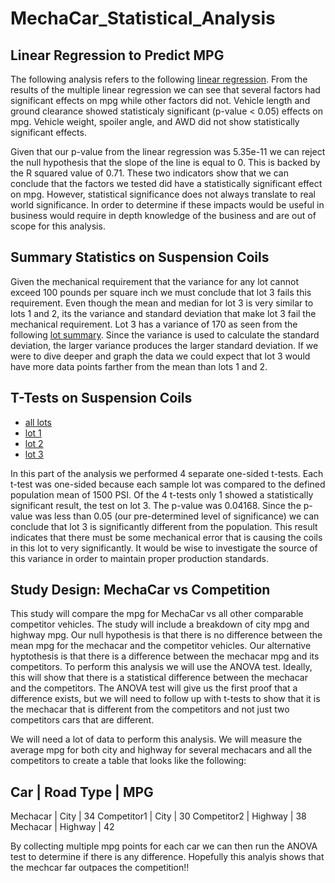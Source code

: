 # MechaCar_Statistical_Analysis

## Linear Regression to Predict MPG
The following analysis refers to the following [linear regression](https://github.com/kowiak89/MechaCar_Statistical_Analysis/blob/main/MC_linear_regression_results.png).
From the results of the multiple linear regression we can see that several factors had significant effects on mpg while other factors did not.  Vehicle length and ground clearance showed statisticaly significant (p-value < 0.05) effects on mpg.  Vehicle weight, spoiler angle, and AWD did not show statistically significant effects.

Given that our p-value from the linear regression was 5.35e-11 we can reject the null hypothesis that the slope of the line is equal to 0.  This is backed by the R squared value of 0.71.  These two indicators show that we can conclude that the factors we tested did have a statistically significant effect on mpg.  However, statistical significance does not always translate to real world significance.  In order to determine if these impacts would be useful in business would require in depth knowledge of the business and are out of scope for this analysis.

## Summary Statistics on Suspension Coils
Given the mechanical requirement that the variance for any lot cannot exceed 100 pounds per square inch we must conclude that lot 3 fails this requirement.  Even though the mean and median for lot 3 is very similar to lots 1 and 2, its the variance and standard deviation that make lot 3 fail the mechanical requirement.  Lot 3 has a variance of 170 as seen from the following [lot summary](https://github.com/kowiak89/MechaCar_Statistical_Analysis/blob/main/Variance_results.png).  Since the variance is used to calculate the standard deviation, the larger variance produces the larger standard deviation.  If we were to dive deeper and graph the data we could expect that lot 3 would have more data points farther from the mean than lots 1 and 2.

## T-Tests on Suspension Coils
* [all lots](https://github.com/kowiak89/MechaCar_Statistical_Analysis/blob/main/all_lots_ttest.png)
* [lot 1](https://github.com/kowiak89/MechaCar_Statistical_Analysis/blob/main/lot1_ttest.png)
* [lot 2](https://github.com/kowiak89/MechaCar_Statistical_Analysis/blob/main/lot2_ttest.png)
* [lot 3](https://github.com/kowiak89/MechaCar_Statistical_Analysis/blob/main/lot3_ttest.png)

In this part of the analysis we performed 4 separate one-sided t-tests.  Each t-test was one-sided because each sample lot was compared to the defined population mean of 1500 PSI.  Of the 4 t-tests only 1 showed a statistically significant result, the test on lot 3.  The p-value was 0.04168.  Since the p-value was less than 0.05 (our pre-determined level of significance) we can conclude that lot 3 is significantly different from the population.  This result indicates that there must be some mechanical error that is causing the coils in this lot to very significantly.  It would be wise to investigate the source of this variance in order to maintain proper production standards.

## Study Design: MechaCar vs Competition
This study will compare the mpg for MechaCar vs all other comparable competitor vehicles.  The study will include a breakdown of city mpg and highway mpg.  Our null hypothesis is that there is no difference between the mean mpg for the mechacar and the competitor vehicles. Our alternative hyptothesis is that there is a difference between the mechacar mpg and its competitors.  To perform this analysis we will use the ANOVA test.  Ideally, this will show that there is a statistical difference between the mechacar and the competitors.  The ANOVA test will give us the first proof that a difference exists, but we will need to follow up with t-tests to show that it is the mechacar that is different from the competitors and not just two competitors cars that are different.

We will need a lot of data to perform this analysis.  We will measure the average mpg for both city and highway for several mechacars and all the competitors to create a table that looks like the following:

Car         | Road Type | MPG
------------------------------
Mechacar    | City      | 34
Competitor1 | City      | 30
Competitor2 | Highway   | 38
Mechacar    | Highway   | 42

By collecting multiple mpg points for each car we can then run the ANOVA test to determine if there is any difference.  Hopefully this analyis shows that the mechcar far outpaces the competition!!
